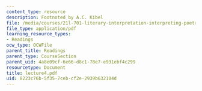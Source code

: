 ```yaml
---
content_type: resource
description: Footnoted by A.C. Kibel
file: /media/courses/21l-701-literary-interpretation-interpreting-poetry-fall-2003/8223c76b5f357cebcf2e2939b632104d_lecture4.pdf
file_type: application/pdf
learning_resource_types:
- Readings
ocw_type: OCWFile
parent_title: Readings
parent_type: CourseSection
parent_uid: 4a8e09cf-6e66-d8c1-78e7-e931ebf4c299
resourcetype: Document
title: lecture4.pdf
uid: 8223c76b-5f35-7ceb-cf2e-2939b632104d
---
```

